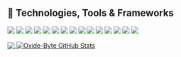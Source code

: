
## 🔧 Technologies, Tools & Frameworks
![](https://img.shields.io/badge/Rust-informational?style=flat&logo=rust&logoColor=white&color=2bbc8a)
![](https://img.shields.io/badge/RustRover-informational?style=flat&logo=intellij-idea&logoColor=white&color=2bbc8a)
![](https://img.shields.io/badge/WebAssembly-Services?style=flat&logo=webassembly&logoColor=white&color=2bbc8a)
![](https://img.shields.io/badge/WASI-Services?style=flat&logo=webassembly&logoColor=white&color=2bbc8a)
![](https://img.shields.io/badge/Serverless-Services?style=flat&logo=amazonwebservices&logoColor=white&color=2bbc8a)
![](https://img.shields.io/badge/Lambda-Services?style=flat&logo=amazonwebservices&logoColor=white&color=2bbc8a)
![](https://img.shields.io/badge/Fargate-Services?style=flat&logo=amazonwebservices&logoColor=white&color=2bbc8a)
![](https://img.shields.io/badge/Leptos-informational?style=flat&logo=rust&logoColor=white&color=2bbc8a)
![](https://img.shields.io/badge/Actix-informational?style=flat&logo=rust&logoColor=white&color=2bbc8a)
![](https://img.shields.io/badge/Axum-informational?style=flat&logo=rust&logoColor=white&color=2bbc8a)
![](https://img.shields.io/badge/Tauri-informational?style=flat&logo=rust&logoColor=white&color=2bbc8a)
![](https://img.shields.io/badge/PostgreSQL-informational?style=flat&logo=postgresql&logoColor=white&color=2bbc8a)
![](https://img.shields.io/badge/SurrealDB-informational?style=flat&logo=surrealdb&logoColor=white&color=2bbc8a)
![](https://img.shields.io/badge/SpinKube-informational?style=flat&logo=kubernetes&logoColor=white&color=2bbc8a)
![](https://img.shields.io/badge/Docker-informational?style=flat&logo=docker&logoColor=white&color=2bbc8a)

<a href="https://github.com/oxide-byte/oxide-byte">
  <img align="center" src="https://github-readme-stats.vercel.app/api/top-langs/?username=oxide-byte&hide=javascipt,text&title_color=ffffff&text_color=c9cacc&icon_color=2bbc8a&bg_color=1d1f21&langs_count=3" />
</a>

<a href="https://github.com/oxide-byte/oxide-byte">
  <img align="center" src="https://github-readme-stats.vercel.app/api?username=oxide-byte&show_icons=true&line_height=27&count_private=true&title_color=ffffff&text_color=c9cacc&icon_color=2bbc8a&bg_color=1d1f21" alt="Oxide-Byte GitHub Stats" />
</a>
